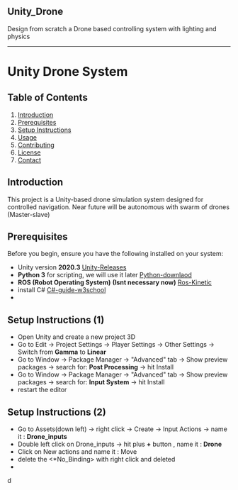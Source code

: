 ## Unity_Drone
Design from scratch a Drone based controlling system with lighting and physics 
_____________________________________________________________________________________________________________________________________________________________________


# Unity Drone System

## Table of Contents
1. [Introduction](#introduction)
2. [Prerequisites](#prerequisites)
3. [Setup Instructions](#setup-instructions)
4. [Usage](#usage)
5. [Contributing](#contributing)
6. [License](#license)
7. [Contact](#contact)

## Introduction
This project is a Unity-based drone simulation system designed for controlled navigation. Near future will be autonomous with swarm of drones (Master-slave)


## Prerequisites
Before you begin, ensure you have the following installed on your system:
- Unity version **2020.3** [Unity-Releases](https://unity.com/releases/editor/archive) 
- **Python 3** for scripting, we will use it later [Python-downlaod](https://www.python.org/download/releases/3.0/)
- **ROS (Robot Operating System)** **(Isnt necessary now)** [Ros-Kinetic](https://wiki.ros.org/kinetic/Installation/Ubuntu)
- install C# [C#-guide-w3school](https://www.w3schools.com/cs/cs_getstarted.php)
- 


## Setup Instructions (1)
- Open Unity and create a new project 3D
- Go to Edit -> Project Settings -> Player Settings -> Other Settings -> Switch from **Gamma** to **Linear**
- Go to Window -> Package Manager -> "Advanced" tab -> Show preview packages -> search for: **Post Processing** -> hit Install
- Go to Window -> Package Manager -> "Advanced" tab -> Show preview packages -> search for: **Input System** -> hit Install
- restart the editor 


## Setup Instructions (2)
- Go to Assets(down left) -> right click -> Create -> Input Actions -> name it : **Drone_inputs**
- Double left click on Drone_inputs -> hit plus **+** button , name it : **Drone**
- Click on New actions and name it : Move
- delete the <*No_Binding> with right click and deleted
- 
d
















